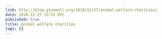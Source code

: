 ```yaml
---
link: http://blog.givewell.org/2010/12/27/animal-welfare-charities/
date: 2010-12-27 15:52 UTC
published: true
title: Animal welfare charities
tags: []
---
```



